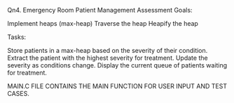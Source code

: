 Qn4. Emergency Room Patient Management
Assessment Goals:

Implement heaps (max-heap)
Traverse the heap
Heapify the heap
 

Tasks:

Store patients in a max-heap based on the severity of their condition.
Extract the patient with the highest severity for treatment.
Update the severity as conditions change.
Display the current queue of patients waiting for treatment.


MAIN.C FILE CONTAINS THE MAIN FUNCTION FOR USER INPUT AND TEST CASES.